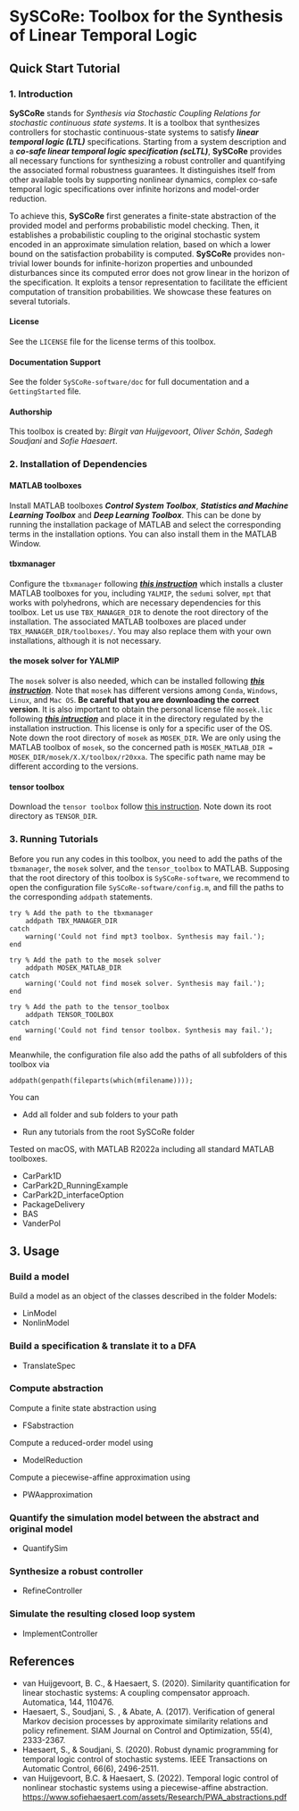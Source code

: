 # SySCoRe: Toolbox for the Synthesis of Linear Temporal Logic

## Quick Start Tutorial

### 1. Introduction

**SySCoRe** stands for *Synthesis via Stochastic Coupling Relations for stochastic continuous state systems*. It is a toolbox that synthesizes controllers for stochastic continuous-state systems to satisfy ***linear temporal logic (LTL)*** specifications. Starting from a system description and a ***co-safe linear temporal logic specification (scLTL)***, **SySCoRe** provides all necessary functions for synthesizing a robust controller and quantifying the associated formal robustness guarantees. It distinguishes itself from other available tools by supporting nonlinear dynamics, complex co-safe temporal logic specifications over infinite horizons and model-order reduction.

To achieve this, **SySCoRe** first generates a finite-state abstraction of the provided model and performs probabilistic model checking. Then, it establishes a probabilistic coupling to the original stochastic system encoded in an approximate simulation relation, based on which a lower bound on the satisfaction probability is computed. **SySCoRe** provides non-trivial lower bounds for infinite-horizon properties and unbounded disturbances since its computed error does not grow linear in the horizon of the specification. It exploits a tensor representation to facilitate the efficient computation of transition probabilities. We showcase these features on several tutorials.

#### License

See the `LICENSE` file for the license terms of this toolbox.

#### Documentation Support

See the folder `SySCoRe-software/doc` for full documentation and a `GettingStarted` file. 

#### Authorship

This toolbox is created by: *Birgit van Huijgevoort*, *Oliver Schön*, *Sadegh Soudjani* and *Sofie Haesaert*.

### 2. Installation of Dependencies

#### MATLAB toolboxes

Install MATLAB toolboxes ***Control System Toolbox***, ***Statistics and Machine Learning Toolbox*** and ***Deep Learning Toolbox***. This can be done by running the installation package of MATLAB and select the corresponding terms in the installation options. You can also install them in the MATLAB Window.

#### tbxmanager

Configure the `tbxmanager` following [***this instruction***](https://www.mpt3.org/Main/Installation) which installs a cluster MATLAB toolboxes for you, including `YALMIP`, the `sedumi` solver, `mpt` that works with polyhedrons, which are necessary dependencies for this toolbox. Let us use `TBX_MANAGER_DIR` to denote the root directory of the installation. The associated MATLAB toolboxes are placed under `TBX_MANAGER_DIR/toolboxes/`. You may also replace them with your own installations, although it is not necessary.

#### the mosek solver for YALMIP

The `mosek` solver is also needed, which can be installed following [***this instruction***](https://docs.mosek.com/10.0/install/installation.html). Note that `mosek` has different versions among `Conda`, `Windows`, `Linux`, and `Mac OS`. **Be careful that you are downloading the correct version**. It is also important to obtain the personal license file `mosek.lic` following [***this intruction***](https://docs.mosek.com/10.0/licensing/index.html) and place it in the directory regulated by the installation instruction. This license is only for a specific user of the OS. Note down the root directory of `mosek` as `MOSEK_DIR`. We are only using the MATLAB toolbox of `mosek`, so the concerned path is `MOSEK_MATLAB_DIR = MOSEK_DIR/mosek/X.X/toolbox/r20xxa`. The specific path name may be different according to the versions.

#### tensor toolbox

Download the `tensor toolbox` follow [this instruction](https://www.tensortoolbox.org). Note down its root directory as `TENSOR_DIR`.

### 3. Running Tutorials

Before you run any codes in this toolbox, you need to add the paths of the `tbxmanager`, the `mosek` solver, and the `tensor_toolbox` to MATLAB. Supposing that the root directory of this toolbox is `SySCoRe-software`, we recommend to open the configuration file `SySCoRe-software/config.m`, and fill the paths to the corresponding `addpath` statements.
```
try % Add the path to the tbxmanager
    addpath TBX_MANAGER_DIR
catch
    warning('Could not find mpt3 toolbox. Synthesis may fail.');
end

try % Add the path to the mosek solver
    addpath MOSEK_MATLAB_DIR
catch
    warning('Could not find mosek solver. Synthesis may fail.');
end

try % Add the path to the tensor_toolbox
    addpath TENSOR_TOOLBOX
catch
    warning('Could not find tensor toolbox. Synthesis may fail.');
end
```
Meanwhile, the configuration file also add the paths of all subfolders of this toolbox via
```
addpath(genpath(fileparts(which(mfilename))));
```
You can 


- Add all folder and sub folders to your path

- Run any tutorials from the root SySCoRe folder

Tested on macOS, with MATLAB R2022a including all standard MATLAB toolboxes.


- CarPark1D
- CarPark2D_RunningExample
- CarPark2D_interfaceOption
- PackageDelivery
- BAS
- VanderPol

## 3. Usage

### Build a model
Build a model as an object of the classes described in the folder Models:
- LinModel
- NonlinModel

### Build a specification & translate it to a DFA
- TranslateSpec

### Compute abstraction
Compute a finite state abstraction using
- FSabstraction

Compute a reduced-order model using
- ModelReduction

Compute a piecewise-affine approximation using
- PWAapproximation

### Quantify the simulation model between the abstract and original model
- QuantifySim

### Synthesize a robust controller
- RefineController

### Simulate the resulting closed loop system
- ImplementController

## References
- van Huijgevoort, B. C., & Haesaert, S. (2020). Similarity quantification for linear stochastic systems: A coupling compensator approach. Automatica, 144, 110476.
- Haesaert, S., Soudjani, S. , & Abate, A. (2017). Verification of general Markov decision processes by approximate similarity relations and policy refinement. SIAM Journal on Control and Optimization, 55(4), 2333-2367.
- Haesaert, S., & Soudjani, S. (2020). Robust dynamic programming for temporal logic control of stochastic systems. IEEE Transactions on Automatic Control, 66(6), 2496-2511.
- van Huijgevoort, B.C. & Haesaert, S. (2022). Temporal logic control of nonlinear stochastic systems using a piecewise-affine abstraction. https://www.sofiehaesaert.com/assets/Research/PWA_abstractions.pdf

